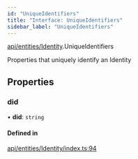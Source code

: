 ```yaml
---
id: "UniqueIdentifiers"
title: "Interface: UniqueIdentifiers"
sidebar_label: "UniqueIdentifiers"
---
```


[api/entities/Identity](../../../../../modules/API/Entities/Identity/Identity.md).UniqueIdentifiers

Properties that uniquely identify an Identity

## Properties

### did

• **did**: `string`

#### Defined in

[api/entities/Identity/index.ts:94](https://github.com/PolymeshAssociation/polymesh-sdk/blob/daafaa68f/src/api/entities/Identity/index.ts#L94)
